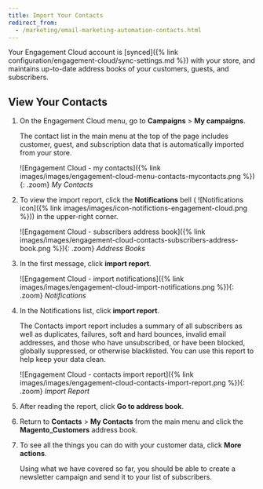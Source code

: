```yaml
---
title: Import Your Contacts
redirect_from: 
  - /marketing/email-marketing-automation-contacts.html
---
```


Your Engagement Cloud account is [synced]({% link configuration/engagement-cloud/sync-settings.md %}) with your store, and maintains up-to-date address books of your customers, guests, and subscribers.

## View Your Contacts

1. On the Engagement Cloud menu, go to **Campaigns** > **My campaigns**.

    The contact list in the main menu at the top of the page includes customer, guest, and subscription data that is automatically imported from your store.

    ![Engagement Cloud - my contacts]({% link images/images/engagement-cloud-menu-contacts-mycontacts.png %}){: .zoom}
    _My Contacts_

1. To view the import report, click the **Notifications** bell ( ![Notifications icon]({% link images/images/icon-notifictions-engagement-cloud.png %})) in the upper-right corner.

    ![Engagement Cloud - subscribers address book]({% link images/images/engagement-cloud-contacts-subscribers-address-book.png %}){: .zoom}
    _Address Books_

1. In the first message, click **import report**.

    ![Engagement Cloud - import notifications]({% link images/images/engagement-cloud-import-notifications.png %}){: .zoom}
    _Notifications_

1. In the Notifications list, click **import report**.

    The Contacts import report includes a summary of all subscribers as well as duplicates, failures, soft and hard bounces, invalid email addresses, and those who have unsubscribed, or have been blocked, globally suppressed, or otherwise blacklisted. You can use this report to help keep your data clean.

    ![Engagement Cloud - contacts import report]({% link images/images/engagement-cloud-contacts-import-report.png %}){: .zoom}
    _Import Report_

1. After reading the report, click **Go to address book**.

1. Return to **Contacts** > **My Contacts** from the main menu and click the **Magento_Customers** address book.

1. To see all the things you can do with your customer data, click **More actions**.

    Using what we have covered so far, you should be able to create a newsletter campaign and send it to your list of subscribers.
